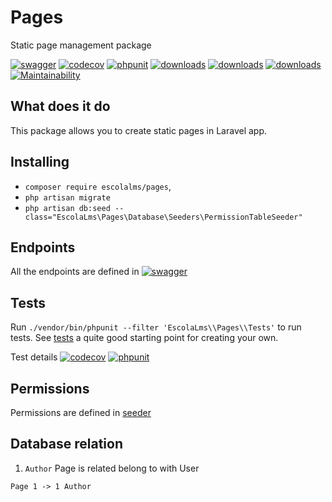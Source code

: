 # Pages

Static page management package

[![swagger](https://img.shields.io/badge/documentation-swagger-green)](https://escolalms.github.io/pages/)
[![codecov](https://codecov.io/gh/EscolaLMS/Files/branch/main/graph/badge.svg?token=NRAN4R8AGZ)](https://codecov.io/gh/EscolaLMS/pages)
[![phpunit](https://github.com/EscolaLMS/pages/actions/workflows/test.yml/badge.svg)](https://github.com/EscolaLMS/pages/actions/workflows/test.yml)
[![downloads](https://img.shields.io/packagist/dt/escolalms/pages)](https://packagist.org/packages/escolalms/pages)
[![downloads](https://img.shields.io/packagist/v/escolalms/pages)](https://packagist.org/packages/escolalms/pages)
[![downloads](https://img.shields.io/packagist/l/escolalms/pages)](https://packagist.org/packages/escolalms/pages)
[![Maintainability](https://api.codeclimate.com/v1/badges/49c10a482155d8ab86c1/maintainability)](https://codeclimate.com/github/EscolaLMS/pages/maintainability)

## What does it do

This package allows you to create static pages in Laravel app.

## Installing

- `composer require escolalms/pages`,
- `php artisan migrate`
- `php artisan db:seed --class="EscolaLms\Pages\Database\Seeders\PermissionTableSeeder"`

## Endpoints

All the endpoints are defined in [![swagger](https://img.shields.io/badge/documentation-swagger-green)](https://escolalms.github.io/pages/)

## Tests

Run `./vendor/bin/phpunit --filter 'EscolaLms\\Pages\\Tests'` to run tests. See [tests](https://github.com/EscolaLMS/pages/tree/main/tests) a quite good starting point for creating your own.

Test details [![codecov](https://codecov.io/gh/EscolaLMS/Files/branch/main/graph/badge.svg?token=NRAN4R8AGZ)](https://codecov.io/gh/EscolaLMS/pages) [![phpunit](https://github.com/EscolaLMS/pages/actions/workflows/test.yml/badge.svg)](https://github.com/EscolaLMS/pages/actions/workflows/test.yml)

## Permissions

Permissions are defined in [seeder](https://github.com/EscolaLMS/pages/blob/main/database/seeders/PermissionTableSeeder.php)

## Database relation

1. `Author` Page is related belong to with User

```
Page 1 -> 1 Author
```

